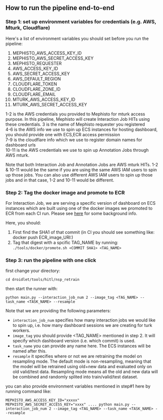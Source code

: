 ## How to run the pipeline end-to-end

### Step 1: set up environment variables for credentials (e.g. AWS, Mturk, Cloudflare)

Here's a list of environment variables you should set before you run the pipeline:
1. MEPHISTO_AWS_ACCESS_KEY_ID
2. MEPHISTO_AWS_SECRET_ACCESS_KEY
3. MEPHISTO_REQUESTER
4. AWS_ACCESS_KEY_ID
5. AWS_SECRET_ACCESS_KEY
6. AWS_DEFAULT_REGION
7. CLOUDFLARE_TOKEN
8. CLOUDFLARE_ZONE_ID
9. CLOUDFLARE_EMAIL
10. MTURK_AWS_ACCESS_KEY_ID
11. MTURK_AWS_SECRET_ACCESS_KEY

1-2 is the AWS credentials you provided to Mephisto for mturk access purpose. In this pipeline, Mephisto will create Interaction Job HITs using these credentials. 
3 is the name of Mephisto requester you registered  
4-6 is the AWS info we use to spin up ECS instances for hosting dashboard, you should provide one with ECS,ECR access permission  
7-9 is the cloudflare info which we use to register domain names for dashboard urls  
10-11 is the AWS credentials we use to spin up Annotation Jobs through AWS mturk.

Note that both Interaction Job and Annotation Jobs are AWS mturk HITs. 1-2 & 10-11 would be the same if you are using the same AWS IAM users to spin up those jobs. You can also use different AWS IAM users to spin up those jobs and in that case, 1-2 and 10-11 would be different.

### Step 2: Tag the docker image and promote to ECR

For Interaction Job, we are serving a specific version of dashboard on ECS instances which are built using one of the docker images we promoted to ECR from each CI run. Please see [here](https://github.com/facebookresearch/fairo/tree/main/tools/servermgr#background-info) for some background info.

Here, you should:

1. First find the SHA1 of that commit (in CI you should see something like: docker push ECR_image_URI:<COMMIT SHA1>)
2. Tag that digest with a spcific TAG_NAME by running: `./tools/docker/promote.sh <COMMIT SHA1> <TAG_NAME>`


### Step 3: run the pipeline with one click
first change your directory:
```
cd droidlet/tools/hitl/nsp_retrain
```

then start the runner with:
```
python main.py --interaction_job_num 2 --image_tag <TAG_NAME> --task_name <TASK_NAME> --resample
```

Note that we are providing the following parameters:
- `interaction_job_num` specifies how many interaction jobs we would like to spin up, i.e. how many dashboard sessions we are creating for turk workers.
- `image_tag` you should provide <TAG_NAME> mentioned in step 2. It will specify which dashboard version (i.e. which commit) is used.
- `task_name` you can provide any name here. The ECS instances will be named after this.
- `resample` it specifies where or not we are retraining the model on resampling mode. The default mode is non-resampling, meaning that the model will be retrained using old+new data and evaluated only on old valid/test data. Resampling mode means all the old and new data will be combined and randomly splited into train/valid/test dataset.


you can also provide environment variables mentioned in step#1 here by running command like:
```
MEPHISTO_AWS_ACCESS_KEY_ID="xxxxx" MEPHISTO_AWS_SECRET_ACCESS_KEY="xxxx" .... python main.py --interaction_job_num 2 --image_tag <TAG_NAME> --task_name <TASK_NAME> --resample
```